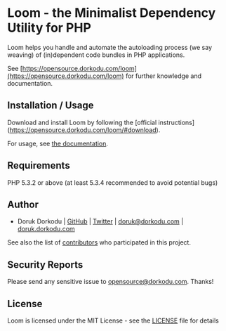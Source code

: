 Loom - the Minimalist Dependency Utility for PHP
================================================

Loom helps you handle and automate the autoloading process (we say weaving) of (in)dependent code bundles in PHP applications.

See [https://opensource.dorkodu.com/loom](https://opensource.dorkodu.com/loom) for further knowledge and documentation.


Installation / Usage
--------------------

Download and install Loom by following the [official instructions] (https://opensource.dorkodu.com/loom/#download).

For usage, see [the documentation](https://opensource.dorkodu.com/loom).

Requirements
------------

PHP 5.3.2 or above (at least 5.3.4 recommended to avoid potential bugs)

Author
-------

- Doruk Dorkodu | [GitHub](https://github.com/dorkodu)  | [Twitter](https://twitter.com/dorkodu) | <doruk@dorkodu.com> | [doruk.dorkodu.com](https://doruk.dorkodu.com)

See also the list of [contributors](https://knotstor.com/dorkodu/loom/contributors) who participated in this project.

Security Reports
----------------

Please send any sensitive issue to [opensource@dorkodu.com](mailto:opensource@dorkodu.com). Thanks!

License
-------

Loom is licensed under the MIT License - see the [LICENSE](LICENSE) file for details